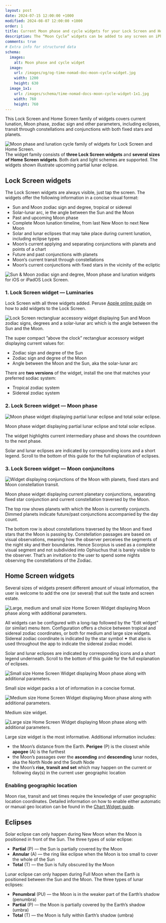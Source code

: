 ```yaml
---
layout: post
date: 2024-07-15 12:00:00 +1000
modified: 2024-08-07 12:00:00 +1000
order: 1
title: Current Moon phase and cycle widgets for your Lock Screen and Home Screen
description: The “Moon Cycle” widgets can be added to any screen on iPhone or iPad, including Lock Screen. The widgets present current Moon phase within its overall lunation cycle.
comments: true
# Extra info for structured data
schema:
  images:
    alt: Moon phase and cycle widget
  image:
    url: /images/og/og-time-nomad-doc-moon-cycle-widget.jpg
    width: 1200
    height: 630    
  image_1x1:
    url: /images/schema/time-nomad-docs-moon-cycle-widget-1x1.jpg
    width: 760
    height: 760
---
```


This Lock Screen and Home Screen family of widgets covers current lunation, Moon phase, zodiac sign and other parameters, including eclipses, transit through constellations and conjunctions with both fixed stars and planets.

<div class="container post-pullout-box">
  <div class="row">
    <div class="col-6">
      <div class="row">
        <img loading="lazy" src="/images/docs/moon-cycle-widgets-01.png" srcset="/images/docs/moon-cycle-widgets-01.png 1x, /images/docs/moon-cycle-widgets-01@2x.png 2x" alt="Moon phase and lunation cycle family of widgets for Lock Screen and Home Screen.">
      </div>
    </div>
    <div class="col-6">
      <div class="row text-photo-caption-serif">
        The widget family consists of <b>three Lock Screen widgets</b> and <b>several sizes of Home Screen widgets</b>. Both dark and light schemes are supported. The widgets shown illustrate upcoming partial lunar eclipse.
      </div>
    </div>
  </div>
</div>
<div class="float-clear"></div>

## Lock Screen widgets 

The Lock Screen widgets are always visible, just tap the screen. The widgets offer the following information in a concise visual format:

* Sun and Moon zodiac sign and degree, tropical or sidereal
* Solar-lunar arc, ie the angle between the Sun and the Moon
* Past and upcoming Moon phase
* Complete Moon lunation timeline, from last New Moon to next New Moon
* Solar and lunar eclipses that may take place during current lunation, including eclipse types
* Moon‘s current applying and separating conjunctions with planets and points of a chart
* Future and past conjunctions with planets
* Moon‘s current transit through constellations
* Moon‘s current conjunctions with fixed stars in the vicinity of the ecliptic

<img loading="lazy" src="/images/docs/moon-cycle-widget-lock-screen-01.png" srcset="/images/docs/moon-cycle-widget-lock-screen-01.png 1x, /images/docs/moon-cycle-widget-lock-screen-01@2x.png 2x" alt="Sun & Moon zodiac sign and degree, Moon phase and lunation widgets for iOS or iPadOS Lock Screen.">

### 1\. Lock Screen widget — Luminaries

Lock Screen with all three widgets added. Peruse [Apple online guide](https://support.apple.com/en-us/118610) on how to add widgets to the Lock Screen.

<img loading="lazy" src="/images/docs/moon-cycle-widget-lock-screen-04.png" srcset="/images/docs/moon-cycle-widget-lock-screen-04.png 1x, /images/docs/moon-cycle-widget-lock-screen-04@2x.png 2x" alt="Lock Screen rectangluar accessory widget displaying Sun and Moon zodiac signs, degrees and a solar-lunar arc which is the angle between the Sun and the Moon.">

The super compact ”above the clock” rectangluar accessory widget displaying current values for:

* Zodiac sign and degree of the Sun
* Zodiac sign and degree of the Moon
* Angle between the Moon and the Sun, aka the solar-lunar arc

There are **two versions** of the widget, install the one that matches your preferred sodiac system:

* Tropical zodiac system
* Sidereal zodiac system

### 2\. Lock Screen widget — Moon phase

<img loading="lazy" src="/images/docs/moon-cycle-widget-lock-screen-02.png" srcset="/images/docs/moon-cycle-widget-lock-screen-02.png 1x, /images/docs/moon-cycle-widget-lock-screen-02@2x.png 2x" alt="Moon phase  widget displaying partial lunar eclipse and total solar eclipse.">

Moon phase widget displaying partial lunar eclipse and total solar eclipse.

The widget highlights current intermediary phase and shows the countdown to the next phase.

Solar and lunar eclipses are indicated by corresponding icons and a short legend. Scroll to the bottom of this guide for the full explanation of eclipses.

### 3\. Lock Screen widget — Moon conjuncitons

<img loading="lazy" src="/images/docs/moon-cycle-widget-lock-screen-03.png" srcset="/images/docs/moon-cycle-widget-lock-screen-03.png 1x, /images/docs/moon-cycle-widget-lock-screen-03@2x.png 2x" alt="Widget displaying conjunctions of the Moon with planets, fixed stars and Moon constellation transit.">

Moon phase widget displaying current planetary conjunctions, separating fixed star conjunction and current constellation traversed by the Moon.

The top row shows planets with which the Moon is currently conjuncts. Dimmed planets indicate future/past conjunctions accompanied by the day count. 

The bottom row is about constellations traversed by the Moon and fixed stars that the Moon is passing by. Constellation passages are based on visual observations, meaning how the observer perceives the segments of the night sky and their boundaries. Hence Scorpius is used as a complete visual segment and not subdivided into Ophiuchus that is barely visible to the observer. That’s an invitation to the user to spend some nights observing the constellations of the Zodiac.

## Home Screen widgets

Several sizes of widgets present different amount of visual information, the user is welcome to add the one (or several) that suit the taste and screen estate.

<img loading="lazy" src="/images/docs/moon-cycle-widgets-home-screen-01.png" srcset="/images/docs/moon-cycle-widgets-home-screen-01.png 1x, /images/docs/moon-cycle-widgets-home-screen-01@2x.png 2x" alt="Large, medium and small size Home Screen Widget displaying Moon phase along with additional parameters.">

All widgets can be configured with a long-tap followed by the “Edit widget” (or similar) menu item. Configuration offers a choice between tropical and sidereal zodiac coordinates, or both for medium and large size widgets. Sidereal zodiac coordinate is indicated by the star symbol ✦ that also is used throughout the app to indicate the sidereal zodiac model.

Solar and lunar eclipses are indicated by corresponding icons and a short legend underneath. Scroll to the bottom of this guide for the full explanation of eclipses.

<img loading="lazy" src="/images/docs/moon-cycle-widget-home-screen-01.png" srcset="/images/docs/moon-cycle-widget-home-screen-01.png 1x, /images/docs/moon-cycle-widget-home-screen-01@2x.png 2x" alt="Small size Home Screen Widget displaying Moon phase along with additional parameters.">

Small size widget packs a lot of information in a concise format.

<img loading="lazy" src="/images/docs/moon-cycle-widget-home-screen-02.png" srcset="/images/docs/moon-cycle-widget-home-screen-02.png 1x, /images/docs/moon-cycle-widget-home-screen-02@2x.png 2x" alt="Medium size Home Screen Widget displaying Moon phase along with additional parameters.">

Medium size widget.

<img loading="lazy" src="/images/docs/moon-cycle-widget-home-screen-03.png" srcset="/images/docs/moon-cycle-widget-home-screen-03.png 1x, /images/docs/moon-cycle-widget-home-screen-03@2x.png 2x" alt="Large size Home Screen Widget displaying Moon phase along with additional parameters.">

Large size widget is the most informative. Additional information includes:

* the Moon’s distance from the Earth. **Perigee** (P) is the closest while **apogee** (A) is the furthest
* the Moon’s passages over the **ascending** and **descending** lunar nodes, aka the North Node and the South Node
* the Moon’s **rise, transit and set** which may happen on the current or following day(s) in the current user geographic location

### Enabling geographic location

Moon rise, transit and set times require the knowledge of user geographic location coordinates. Detailed information on how to enable either automatic or manual geo location can be found in the [Chart Widget guide](/documentation/current-astological-chart-widget.html).

## Eclipses

Solar eclipse can only happen during New Moon when the Moon is positioned in front of the Sun. The three types of solar eclipse:

* **Partial** (P) — the Sun is partially covered by the Moon
* **Annular** (A) — the ring like eclipse when the Moon is too small to cover the whole of the Sun
* **Total** (T) — the Sun is fully obscured by the Moon

Lunar eclipse can only happen during Full Moon when the Earth is positioned between the Sun and the Moon. The three types of lunar eclipses:

* **Penumbral** (PU) — the Moon is in the weaker part of the Earth’s shadow (penumbra)
* **Partial** (P) — the Moon is partially covered by the Earth’s shadow (umbra)
* **Total** (T) — the Moon is fully within Earth’s shadow (umbra)






